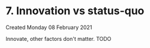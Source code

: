 # 7. Innovation vs status-quo
Created Monday 08 February 2021

Innovate, other factors don't matter.
TODO

